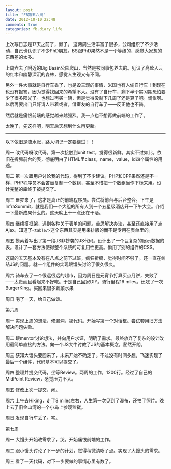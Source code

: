 ```yaml
---
layout: post
title: "FB第五六周"
date: 2012-10-10 22:48
comments: true
categories: fb.diary life
---
```


上次写日志是17天之前了，懒了。
这两周生活丰富了很多，公司组织了不少活动，自己也认识了不少PhD朋友。BS跟PhD果然不是一个等级的，感觉大家想的东西差的太多。

上周六去了附近的Big Basin公园爬山，当然是被同事包养去的。见识了高耸入云的红木和幽静深沉的森林，感觉人生观又有不同。

另外一件大事就是自行车丢了，也是毁三观的事情，米国也有人偷自行车！到现在也没有报警，因为觉得找回来的希望不大。没有了自行车，剩下半个实习期恐怕要少了很多阳光了。也想过再买一辆，但是觉得没剩下几周了还是算了吧。惆怅啊。以后再要出门只好请人带着或者，借室友的自行车了——反正他也不骑。

然后就是痛恨前端的感觉越来越强烈。我一点也不想再做前端的工作了。

太晚了，先这样吧，明天后天想到什么再更新。

-------

以下依旧是流水账，路人切记一定要绕过！！
<!-- more -->

周一 改代码呀改代码。第一次接触到unit test，觉得很新鲜。其实不过如此。依旧在折腾前台的表，彻底明白了HTML里class，name，value，id四个属性的用途。

周二 第一次跟用户讨论我的代码，得到了不少建议。PHP和CPP果然还是不一样，PHP程序员不会吝啬复制一个数组，甚至不惜把一个数组当作下标来用。设计完整的库终于被提交了。

周三 噩梦来了，这才是真正的前端程序员。尝试将前台与后台整合。下午是InfraSummit，就是我们一个大组的所有人到一个五星级酒店开一下午大会。介绍一下最新成果什么的。这天晚上十一点还在干活。

周四 继续搭框架，遇到各种关于表单的问题。苦思解决办法，甚至还直接用了点Ajax。知道了```<table/>```这个东西其实是用来排版的而不是专用在表单里的。

周五 摸索着写出了第一段JS非抄袭的JS代码。设计出了一个巨复杂的展示数据的表。设计了一套方法使得整个系统的可复用性更高。偷用了别的组件的CSS。

这周的五天基本没有在八点之前下过班，疯狂折腾，觉得时间不够了。还一直在纠结JS的问题。就一个组件的实现跟馒头讨论了很久很久。

周六 骑车去了一个很远很远的超市，因为周日是元宵节打算买点月饼，失败了——太贵而且看起来不好吃。于是自己回家DIY。骑行里程16 miles。还吃了一次BurgerKing。买回来很多蔬菜水果

周日 宅了一天，给自己做饭。

第六周

周一 实现上周的想法，修漏洞，挪代码。开始写第一个对话框。尝试套用旧方法解决问题失败。

周二 跟mentor讨论想法，并向用户求证，明确了需求。最终放弃了复杂的设计改用最简单直接的方法。向一个JS大牛讨教了JS的基本概念，豁然开朗。

周三 获知大馒头要回来了，未来开始不确定了。不过没有时间多想，飞速实现了最后一个组件，代码基本可以提交了。

周四 整理并提交代码，坐等Review。两周的工作，1200行。经过了自己的MidPoint Review，感觉压力不大。

周五 修改上次一提交，闲。

周六 上午去Hiking，走了8 miles左右，人生第一次见到了瀑布，还拍了照片。晚上去了旧金山湾的一个小岛上参观监狱。

周日 发现自行车丢了。宅。

第七周

周一 大馒头开始改需求了，哭。开始痛恨前端的工作。

周二 跟小馒头讨论了下一步的计划，觉得稍微清晰了点。实现了大馒头的需求。

周三 看了一天代码，对下一步要做的事情心里有数了。
